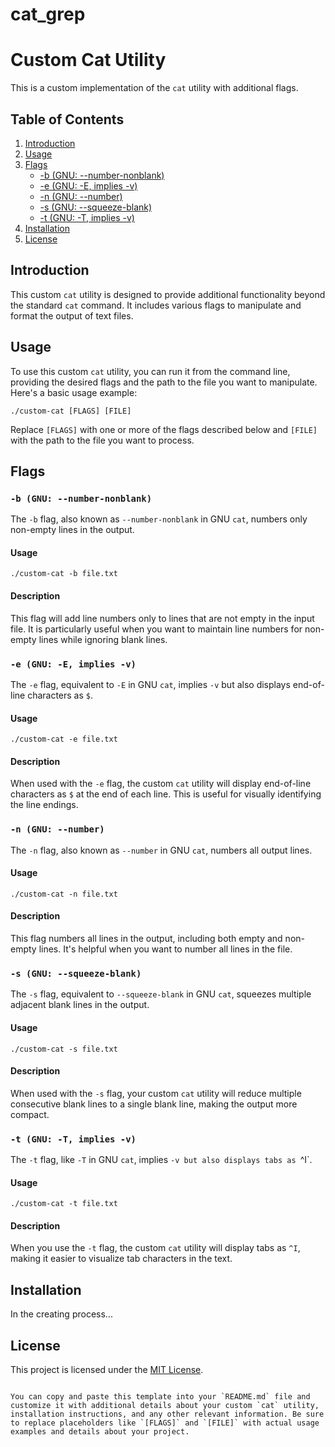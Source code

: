 # cat_grep

# Custom Cat Utility

This is a custom implementation of the `cat` utility with additional flags.

## Table of Contents

1. [Introduction](#introduction)
2. [Usage](#usage)
3. [Flags](#flags)
   - [-b (GNU: --number-nonblank)](#-b-gnu-number-nonblank)
   - [-e (GNU: -E, implies -v)](#-e-gnu--E-implies--v)
   - [-n (GNU: --number)](#-n-gnu--number)
   - [-s (GNU: --squeeze-blank)](#-s-gnu--squeeze-blank)
   - [-t (GNU: -T, implies -v)](#-t-gnu--T-implies--v)
4. [Installation](#installation)
5. [License](#license)

## Introduction

This custom `cat` utility is designed to provide additional functionality beyond the standard `cat` command. It includes various flags to manipulate and format the output of text files.

## Usage

To use this custom `cat` utility, you can run it from the command line, providing the desired flags and the path to the file you want to manipulate. Here's a basic usage example:

```shell
./custom-cat [FLAGS] [FILE]
```

Replace `[FLAGS]` with one or more of the flags described below and `[FILE]` with the path to the file you want to process.

## Flags

### `-b (GNU: --number-nonblank)`

The `-b` flag, also known as `--number-nonblank` in GNU `cat`, numbers only non-empty lines in the output.

#### Usage

```shell
./custom-cat -b file.txt
```

#### Description

This flag will add line numbers only to lines that are not empty in the input file. It is particularly useful when you want to maintain line numbers for non-empty lines while ignoring blank lines.

### `-e (GNU: -E, implies -v)`

The `-e` flag, equivalent to `-E` in GNU `cat`, implies `-v` but also displays end-of-line characters as `$`.

#### Usage

```shell
./custom-cat -e file.txt
```

#### Description

When used with the `-e` flag, the custom `cat` utility will display end-of-line characters as `$` at the end of each line. This is useful for visually identifying the line endings.

### `-n (GNU: --number)`

The `-n` flag, also known as `--number` in GNU `cat`, numbers all output lines.

#### Usage

```shell
./custom-cat -n file.txt
```

#### Description

This flag numbers all lines in the output, including both empty and non-empty lines. It's helpful when you want to number all lines in the file.

### `-s (GNU: --squeeze-blank)`

The `-s` flag, equivalent to `--squeeze-blank` in GNU `cat`, squeezes multiple adjacent blank lines in the output.

#### Usage

```shell
./custom-cat -s file.txt
```

#### Description

When used with the `-s` flag, your custom `cat` utility will reduce multiple consecutive blank lines to a single blank line, making the output more compact.

### `-t (GNU: -T, implies -v)`

The `-t` flag, like `-T` in GNU `cat`, implies `-v but also displays tabs as `^I`.

#### Usage

```shell
./custom-cat -t file.txt
```

#### Description

When you use the `-t` flag, the custom `cat` utility will display tabs as `^I`, making it easier to visualize tab characters in the text.

## Installation

In the creating process...

## License

This project is licensed under the [MIT License](LICENSE).
```

You can copy and paste this template into your `README.md` file and customize it with additional details about your custom `cat` utility, installation instructions, and any other relevant information. Be sure to replace placeholders like `[FLAGS]` and `[FILE]` with actual usage examples and details about your project.
